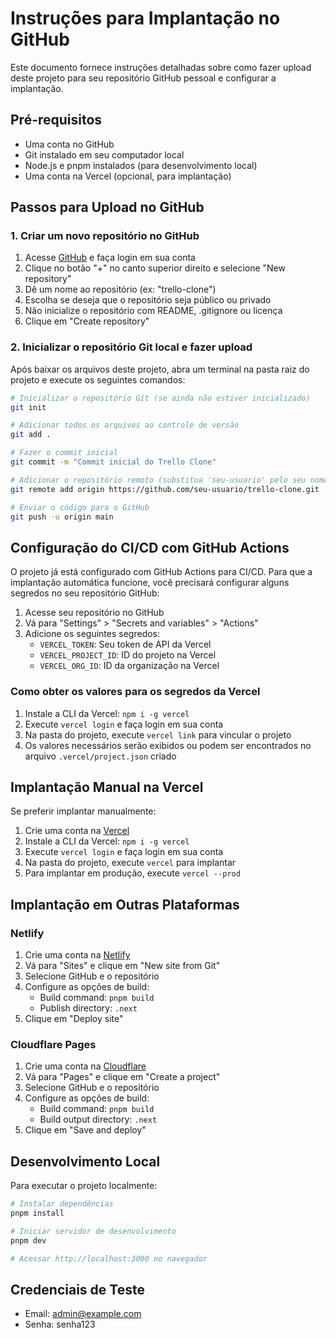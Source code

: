 # Instruções para Implantação no GitHub

Este documento fornece instruções detalhadas sobre como fazer upload deste projeto para seu repositório GitHub pessoal e configurar a implantação.

## Pré-requisitos

- Uma conta no GitHub
- Git instalado em seu computador local
- Node.js e pnpm instalados (para desenvolvimento local)
- Uma conta na Vercel (opcional, para implantação)

## Passos para Upload no GitHub

### 1. Criar um novo repositório no GitHub

1. Acesse [GitHub](https://github.com) e faça login em sua conta
2. Clique no botão "+" no canto superior direito e selecione "New repository"
3. Dê um nome ao repositório (ex: "trello-clone")
4. Escolha se deseja que o repositório seja público ou privado
5. Não inicialize o repositório com README, .gitignore ou licença
6. Clique em "Create repository"

### 2. Inicializar o repositório Git local e fazer upload

Após baixar os arquivos deste projeto, abra um terminal na pasta raiz do projeto e execute os seguintes comandos:

```bash
# Inicializar o repositório Git (se ainda não estiver inicializado)
git init

# Adicionar todos os arquivos ao controle de versão
git add .

# Fazer o commit inicial
git commit -m "Commit inicial do Trello Clone"

# Adicionar o repositório remoto (substitua 'seu-usuario' pelo seu nome de usuário do GitHub)
git remote add origin https://github.com/seu-usuario/trello-clone.git

# Enviar o código para o GitHub
git push -u origin main
```

## Configuração do CI/CD com GitHub Actions

O projeto já está configurado com GitHub Actions para CI/CD. Para que a implantação automática funcione, você precisará configurar alguns segredos no seu repositório GitHub:

1. Acesse seu repositório no GitHub
2. Vá para "Settings" > "Secrets and variables" > "Actions"
3. Adicione os seguintes segredos:
   - `VERCEL_TOKEN`: Seu token de API da Vercel
   - `VERCEL_PROJECT_ID`: ID do projeto na Vercel
   - `VERCEL_ORG_ID`: ID da organização na Vercel

### Como obter os valores para os segredos da Vercel

1. Instale a CLI da Vercel: `npm i -g vercel`
2. Execute `vercel login` e faça login em sua conta
3. Na pasta do projeto, execute `vercel link` para vincular o projeto
4. Os valores necessários serão exibidos ou podem ser encontrados no arquivo `.vercel/project.json` criado

## Implantação Manual na Vercel

Se preferir implantar manualmente:

1. Crie uma conta na [Vercel](https://vercel.com)
2. Instale a CLI da Vercel: `npm i -g vercel`
3. Execute `vercel login` e faça login em sua conta
4. Na pasta do projeto, execute `vercel` para implantar
5. Para implantar em produção, execute `vercel --prod`

## Implantação em Outras Plataformas

### Netlify

1. Crie uma conta na [Netlify](https://netlify.com)
2. Vá para "Sites" e clique em "New site from Git"
3. Selecione GitHub e o repositório
4. Configure as opções de build:
   - Build command: `pnpm build`
   - Publish directory: `.next`
5. Clique em "Deploy site"

### Cloudflare Pages

1. Crie uma conta na [Cloudflare](https://cloudflare.com)
2. Vá para "Pages" e clique em "Create a project"
3. Selecione GitHub e o repositório
4. Configure as opções de build:
   - Build command: `pnpm build`
   - Build output directory: `.next`
5. Clique em "Save and deploy"

## Desenvolvimento Local

Para executar o projeto localmente:

```bash
# Instalar dependências
pnpm install

# Iniciar servidor de desenvolvimento
pnpm dev

# Acessar http://localhost:3000 no navegador
```

## Credenciais de Teste

- Email: admin@example.com
- Senha: senha123
